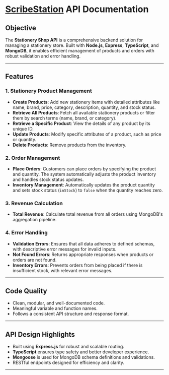 # [ScribeStation](https://assainment-2-delta.vercel.app) API Documentation

## Objective

The **Stationery Shop API** is a comprehensive backend solution for managing a stationery store. Built with **Node.js**, **Express**, **TypeScript**, and **MongoDB**, it enables efficient management of products and orders with robust validation and error handling.

---

## Features

### 1. **Stationery Product Management**

- **Create Products**: Add new stationery items with detailed attributes like name, brand, price, category, description, quantity, and stock status.
- **Retrieve All Products**: Fetch all available stationery products or filter them by search terms (name, brand, or category).
- **Retrieve a Specific Product**: View the details of any product by its unique ID.
- **Update Products**: Modify specific attributes of a product, such as price or quantity.
- **Delete Products**: Remove products from the inventory.

### 2. **Order Management**

- **Place Orders**: Customers can place orders by specifying the product and quantity. The system automatically adjusts the product inventory and handles stock status updates.
- **Inventory Management**: Automatically updates the product quantity and sets stock status (`inStock`) to `false` when the quantity reaches zero.

### 3. **Revenue Calculation**

- **Total Revenue**: Calculate total revenue from all orders using MongoDB's aggregation pipeline.

### 4. **Error Handling**

- **Validation Errors**: Ensures that all data adheres to defined schemas, with descriptive error messages for invalid inputs.
- **Not Found Errors**: Returns appropriate responses when products or orders are not found.
- **Inventory Errors**: Prevents orders from being placed if there is insufficient stock, with relevant error messages.

---

## Code Quality

- Clean, modular, and well-documented code.
- Meaningful variable and function names.
- Follows a consistent API structure and response format.

---

## API Design Highlights

- Built using **Express.js** for robust and scalable routing.
- **TypeScript** ensures type safety and better developer experience.
- **Mongoose** is used for MongoDB schema definitions and validations.
- RESTful endpoints designed for efficiency and clarity.

---
